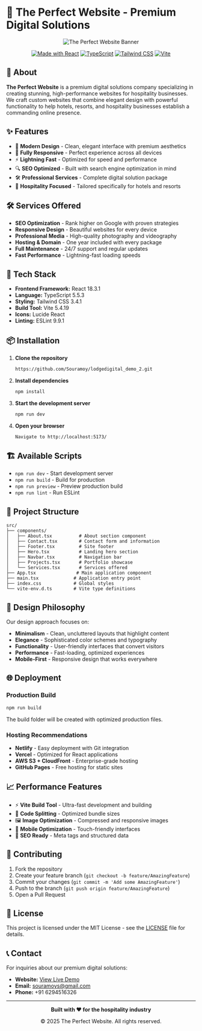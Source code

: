 # 🏨 The Perfect Website - Premium Digital Solutions

<div align="center">
  <img src="./src/assets/banner.png" alt="The Perfect Website Banner" />
</div>

<div align="center">
  
  [![Made with React](https://img.shields.io/badge/Made%20with-React-61DAFB?style=for-the-badge&logo=react)](https://reactjs.org/)
  [![TypeScript](https://img.shields.io/badge/TypeScript-007ACC?style=for-the-badge&logo=typescript&logoColor=white)](https://www.typescriptlang.org/)
  [![Tailwind CSS](https://img.shields.io/badge/Tailwind_CSS-38B2AC?style=for-the-badge&logo=tailwind-css&logoColor=white)](https://tailwindcss.com/)
  [![Vite](https://img.shields.io/badge/Vite-646CFF?style=for-the-badge&logo=vite&logoColor=white)](https://vitejs.dev/)

</div>

## 🌟 About

**The Perfect Website** is a premium digital solutions company specializing in creating stunning, high-performance websites for hospitality businesses. We craft custom websites that combine elegant design with powerful functionality to help hotels, resorts, and hospitality businesses establish a commanding online presence.

## ✨ Features

- 🎨 **Modern Design** - Clean, elegant interface with premium aesthetics
- 📱 **Fully Responsive** - Perfect experience across all devices
- ⚡ **Lightning Fast** - Optimized for speed and performance
- 🔍 **SEO Optimized** - Built with search engine optimization in mind
- 🛠️ **Professional Services** - Complete digital solution package
- 🏨 **Hospitality Focused** - Tailored specifically for hotels and resorts

## 🛠️ Services Offered

- **SEO Optimization** - Rank higher on Google with proven strategies
- **Responsive Design** - Beautiful websites for every device
- **Professional Media** - High-quality photography and videography
- **Hosting & Domain** - One year included with every package
- **Full Maintenance** - 24/7 support and regular updates
- **Fast Performance** - Lightning-fast loading speeds

## 🚀 Tech Stack

- **Frontend Framework:** React 18.3.1
- **Language:** TypeScript 5.5.3
- **Styling:** Tailwind CSS 3.4.1
- **Build Tool:** Vite 5.4.19
- **Icons:** Lucide React
- **Linting:** ESLint 9.9.1

## 📦 Installation

1. **Clone the repository**
   ```bash
   https://github.com/Souramoy/lodgedigital_demo_2.git
   ```

2. **Install dependencies**
   ```bash
   npm install
   ```

3. **Start the development server**
   ```bash
   npm run dev
   ```

4. **Open your browser**
   ```
   Navigate to http://localhost:5173/
   ```

## 🏗️ Available Scripts

- `npm run dev` - Start development server
- `npm run build` - Build for production
- `npm run preview` - Preview production build
- `npm run lint` - Run ESLint

## 📁 Project Structure

```
src/
├── components/
│   ├── About.tsx          # About section component
│   ├── Contact.tsx        # Contact form and information
│   ├── Footer.tsx         # Site footer
│   ├── Hero.tsx           # Landing hero section
│   ├── Navbar.tsx         # Navigation bar
│   ├── Projects.tsx       # Portfolio showcase
│   └── Services.tsx       # Services offered
├── App.tsx               # Main application component
├── main.tsx             # Application entry point
├── index.css            # Global styles
└── vite-env.d.ts        # Vite type definitions
```

## 🎨 Design Philosophy

Our design approach focuses on:

- **Minimalism** - Clean, uncluttered layouts that highlight content
- **Elegance** - Sophisticated color schemes and typography
- **Functionality** - User-friendly interfaces that convert visitors
- **Performance** - Fast-loading, optimized experiences
- **Mobile-First** - Responsive design that works everywhere

## 🌐 Deployment

### Production Build
```bash
npm run build
```

The build folder will be created with optimized production files.

### Hosting Recommendations
- **Netlify** - Easy deployment with Git integration
- **Vercel** - Optimized for React applications
- **AWS S3 + CloudFront** - Enterprise-grade hosting
- **GitHub Pages** - Free hosting for static sites

## 📈 Performance Features

- ⚡ **Vite Build Tool** - Ultra-fast development and building
- 🎯 **Code Splitting** - Optimized bundle sizes
- 🖼️ **Image Optimization** - Compressed and responsive images
- 📱 **Mobile Optimization** - Touch-friendly interfaces
- 🔧 **SEO Ready** - Meta tags and structured data

## 🤝 Contributing

1. Fork the repository
2. Create your feature branch (`git checkout -b feature/AmazingFeature`)
3. Commit your changes (`git commit -m 'Add some AmazingFeature'`)
4. Push to the branch (`git push origin feature/AmazingFeature`)
5. Open a Pull Request

## 📝 License

This project is licensed under the MIT License - see the [LICENSE](LICENSE) file for details.

## 📞 Contact

For inquiries about our premium digital solutions:

- **Website:** [View Live Demo]([http://localhost:5173/](https://lodgedigital-demo-2.vercel.app/))
- **Email:** souramoys@gmail.com
- **Phone:** +91 6294516326

---

<div align="center">
  <p><strong>Built with ❤️ for the hospitality industry</strong></p>
  <p>© 2025 The Perfect Website. All rights reserved.</p>
</div>
